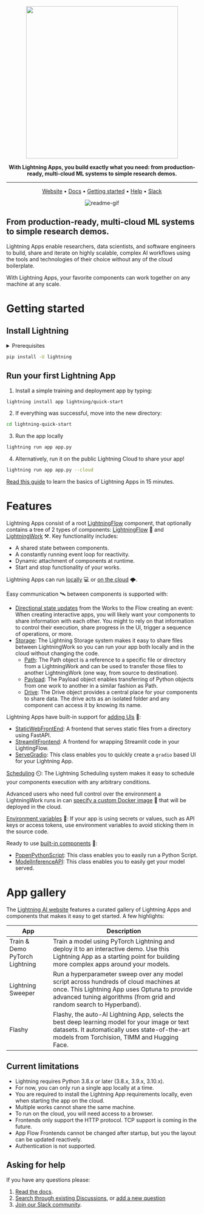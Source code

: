 <div align="center">

<img src="https://pl-flash-data.s3.amazonaws.com/assets_lightning/brandmark.png" width="400px">

**With Lightning Apps, you build exactly what you need: from production-ready, multi-cloud ML systems to simple research demos.**

______________________________________________________________________

<p align="center">
  <a href="https://lightning.ai/">Website</a> •
  <a href="https://lightning.ai/lightning-docs">Docs</a> •
  <a href="#getting-started">Getting started</a> •
  <a href="#asking-for-help">Help</a> •
  <a href="https://www.pytorchlightning.ai/community">Slack</a>
</p>

![readme-gif](https://pl-bolts-doc-images.s3.us-east-2.amazonaws.com/lightning-gif-888777nslpiijdbcvctyvwhe.gif)

</div>

## From production-ready, multi-cloud ML systems to simple research demos.

Lightning Apps enable researchers, data scientists, and software engineers to build, share and iterate on highly scalable, complex AI workflows using the tools and technologies of their choice without any of the cloud boilerplate.

With Lightning Apps, your favorite components can work together on any machine at any scale.

# Getting started

## Install Lightning

<details>

<summary>Prerequisites</summary>

> TIP: We strongly recommend creating a virtual environment first.
> Don’t know what this is? Follow our [beginner guide here](https://lightning.ai/lightning-docs/install_beginner.html).

- Python 3.8.x or later (3.8.x, 3.9.x, 3.10.x, ...)
- Git
- Set up an alias for python=python3
- Add the root folder of Lightning to the Environment Variables to PATH
- (quick-start app requirement) Install Z shell (zsh)

</details>

```bash
pip install -U lightning
```

## Run your first Lightning App

1. Install a simple training and deployment app by typing:

```bash
lightning install app lightning/quick-start
```

2. If everything was successful, move into the new directory:

```bash
cd lightning-quick-start
```

3. Run the app locally

```bash
lightning run app app.py
```

4. Alternatively, run it on the public Lightning Cloud to share your app!

```bash
lightning run app app.py --cloud
```

[Read this guide](https://lightning.ai/lightning-docs/lightning_apps_intro.html) to learn the basics of Lightning Apps in 15 minutes.

# Features

Lightning Apps consist of a root [LightningFlow](https://lightning.ai/lightning-docs/lightning_apps_intro.html#define-root-component) component, that optionally contains a tree of 2 types of components: [LightningFlow](https://lightning.ai/lightning-docs/core_api/lightning_flow.html) 🌊 and [LightningWork](https://lightning.ai/lightning-docs/core_api/lightning_work/) ⚒️. Key functionality includes:

- A shared state between components.
- A constantly running event loop for reactivity.
- Dynamic attachment of components at runtime.
- Start and stop functionality of your works.

Lightning Apps can run [locally](https://lightning.ai/lightning-docs/workflows/run_on_private_cloud.html) 💻 or [on the cloud](https://lightning.ai/lightning-docs/core_api/lightning_work/compute.html) 🌩️.

Easy communication 🛰️ between components is supported with:

- [Directional state updates](https://lightning.ai/lightning-docs/core_api/lightning_app/communication.html?highlight=directional%20state) from the Works to the Flow creating an event: When creating interactive apps, you will likely want your components to share information with each other. You might to rely on that information to control their execution, share progress in the UI, trigger a sequence of operations, or more.
- [Storage](https://lightning.ai/lightning-docs/api_reference/storage.html): The Lightning Storage system makes it easy to share files between LightningWork so you can run your app both locally and in the cloud without changing the code.
  - [Path](https://lightning.ai/lightning-docs/api_reference/generated/lightning_app.storage.path.Path.html#lightning_app.storage.path.Path): The Path object is a reference to a specific file or directory from a LightningWork and can be used to transfer those files to another LightningWork (one way, from source to destination).
  - [Payload](https://lightning.ai/lightning-docs/api_reference/generated/lightning_app.storage.payload.Payload.html#lightning_app.storage.payload.Payload): The Payload object enables transferring of Python objects from one work to another in a similar fashion as Path.
  - [Drive](https://lightning.ai/lightning-docs/api_reference/generated/lightning_app.storage.drive.Drive.html#lightning_app.storage.drive.Drive): The Drive object provides a central place for your components to share data. The drive acts as an isolated folder and any component can access it by knowing its name.

Lightning Apps have built-in support for [adding UIs](https://lightning.ai/lightning-docs/workflows/add_web_ui/) 🎨:

- [StaticWebFrontEnd](https://lightning.ai/lightning-docs/api_reference/generated/lightning_app.frontend.web.StaticWebFrontend.html#lightning_app.frontend.web.StaticWebFrontend): A frontend that serves static files from a directory using FastAPI.
- [StreamlitFrontend](https://lightning.ai/lightning-docs/api_reference/generated/lightning_app.frontend.stream_lit.StreamlitFrontend.html#lightning_app.frontend.stream_lit.StreamlitFrontend): A frontend for wrapping Streamlit code in your LightingFlow.
- [ServeGradio](https://lightning.ai/lightning-docs/api_reference/generated/lightning_app.components.serve.gradio.ServeGradio.html#lightning_app.components.serve.gradio.ServeGradio): This class enables you to quickly create a `gradio` based UI for your Lightning App.

[Scheduling](https://lightning.ai/lightning-docs/glossary/scheduling.html) ⏲️: The Lightning Scheduling system makes it easy to schedule your components execution with any arbitrary conditions.

Advanced users who need full control over the environment a LightningWork runs in can [specify a custom Docker image](https://lightning.ai/lightning-docs/glossary/build_config/build_config_advanced.html?highlight=docker) 🐋 that will be deployed in the cloud.

[Environment variables](https://lightning.ai/lightning-docs/glossary/environment_variables.html?highlight=environment%20variables) 💬: If your app is using secrets or values, such as API keys or access tokens, use environment variables to avoid sticking them in the source code.

Ready to use [built-in components](https://lightning.ai/lightning-docs/api_reference/components.html?highlight=built%20components) 🧱:

- [PopenPythonScript](https://lightning.ai/lightning-docs/api_reference/generated/lightning_app.components.python.popen.PopenPythonScript.html#lightning_app.components.python.popen.PopenPythonScript): This class enables you to easily run a Python Script.
- [ModelInferenceAPI](https://lightning.ai/lightning-docs/api_reference/generated/lightning_app.components.serve.serve.ModelInferenceAPI.html#lightning_app.components.serve.serve.ModelInferenceAPI): This class enables you to easily get your model served.

# App gallery

The [Lightning AI website](https://www.lightning.ai/) features a curated gallery of Lightning Apps and components that makes it easy to get started. A few highlights:

| App                            | Description                                                                                                                                                                                                  |
| ------------------------------ | ------------------------------------------------------------------------------------------------------------------------------------------------------------------------------------------------------------ |
| Train & Demo PyTorch Lightning | Train a model using PyTorch Lightning and deploy it to an interactive demo. Use this Lightning App as a starting point for building more complex apps around your models.                                    |
| Lightning Sweeper              | Run a hyperparameter sweep over any model script across hundreds of cloud machines at once. This Lightning App uses Optuna to provide advanced tuning algorithms (from grid and random search to Hyperband). |
| Flashy                         | Flashy, the auto-AI Lightning App, selects the best deep learning model for your image or text datasets. It automatically uses state-of-the-art models from Torchision, TIMM and Hugging Face.               |

## Current limitations

- Lightning requires Python 3.8.x or later (3.8.x, 3.9.x, 3.10.x).
- For now, you can only run a single app locally at a time.
- You are required to install the Lightning App requirements locally, even when starting the app on the cloud.
- Multiple works cannot share the same machine.
- To run on the cloud, you will need access to a browser.
- Frontends only support the HTTP protocol. TCP support is coming in the future.
- App Flow Frontends cannot be changed after startup, but you the layout can be updated reactively.
- Authentication is not supported.

## Asking for help

If you have any questions please:

1. [Read the docs](https://lightning.ai/lightning-docs/).
1. [Search through existing Discussions](https://github.com/Lightning-ai/lightning/discussions), or [add a new question](https://github.com/Lightning-ai/lightning/discussions/new)
1. [Join our Slack community](https://www.pytorchlightning.ai/community).
